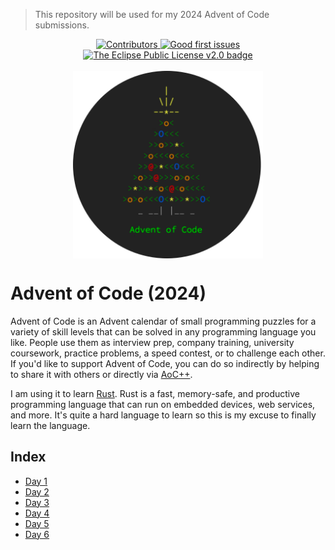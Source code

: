 > This repository will be used for my 2024 Advent of Code submissions.

<center>
    <a href="https://github.com/Tygo-van-den-Hurk/Advent-of-Code-2024/graphs/contributors">
        <img src="https://img.shields.io/github/contributors/Tygo-van-den-Hurk/Advent-of-Code-2024" alt="Contributors"/>
    </a>
    <a href="https://github.com/Tygo-van-den-Hurk/Advent-of-Code-2024/issues?q=is%3Aissue+is%3Aopen+label%3A%22good+first+issue%22">
        <img src="https://img.shields.io/github/issues/Tygo-van-den-Hurk/Advent-of-Code-2024/good%20first%20issue" alt="Good first issues" />
    </a>
    <a href="https://github.com/Tygo-van-den-Hurk/Advent-of-Code-2024/blob/main/LICENSE">
        <img src="https://img.shields.io/badge/License-Eclipse%20Public%20License%20v2.0-green.svg" alt="The Eclipse Public License v2.0 badge" />
    </a>
</center>
<br>
<div align="center">
  <center>
    <img src="./logo.png" alt="The Advent of Code logo." height="300em" align="center">
  </center>
</div>


# Advent of Code (2024)
Advent of Code is an Advent calendar of small programming puzzles for a variety of skill levels that can be solved in any programming language you like. People use them as interview prep, company training, university coursework, practice problems, a speed contest, or to challenge each other. If you'd like to support Advent of Code, you can do so indirectly by helping to share it with others or directly via [AoC++](https://adventofcode.com/2024/support).

I am using it to learn [Rust](http://rust-lang.org/). Rust is a fast, memory-safe, and productive programming language that can run on embedded devices, web services, and more. It's quite a hard language to learn so this is my excuse to finally learn the language.

## Index
- [Day 1](./src/bin/day1.rs)
- [Day 2](./src/bin/day2.rs)
- [Day 3](./src/bin/day3.rs)
- [Day 4](./src/bin/day4.rs)
- [Day 5](./src/bin/day5.rs)
- [Day 6](./src/bin/day6.rs)

